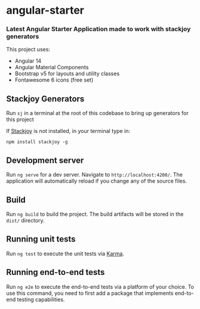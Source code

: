 # angular-starter

### Latest Angular Starter Application made to work with stackjoy generators

This project uses:

- Angular 14
- Angular Material Components
- Bootstrap v5 for layouts and utility classes
- Fontawesome 6 icons (free set)

## Stackjoy Generators

Run `sj` in a terminal at the root of this codebase to bring up generators for this project

If [Stackjoy](https://www.stackjoy.com) is not installed, in your terminal type in: 

`npm install stackjoy -g`

## Development server

Run `ng serve` for a dev server. Navigate to `http://localhost:4200/`. The application will automatically reload if you change any of the source files.

## Build

Run `ng build` to build the project. The build artifacts will be stored in the `dist/` directory.

## Running unit tests

Run `ng test` to execute the unit tests via [Karma](https://karma-runner.github.io).

## Running end-to-end tests

Run `ng e2e` to execute the end-to-end tests via a platform of your choice. To use this command, you need to first add a package that implements end-to-end testing capabilities.


